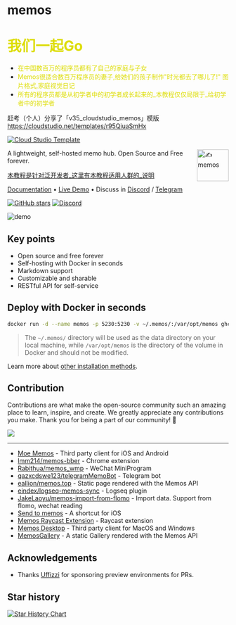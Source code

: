 # memos

# <font color="#dddd00" size="6">我们一起Go</font><br /> 

- <font color="#dddd00">在中国数百万的程序员都有了自己的家庭与子女</font><br /> 
- <font color="#dddd00">Memos很适合数百万程序员的妻子,给她们的孩子制作\"时光都去了哪儿了!\" 图片格式,家庭视觉日记</font><br /> 
- <font color="#dddd00">所有的程序员都是从初学者中的初学者成长起来的_本教程仅仅局限于_给初学者中的初学者</font><br /> 

赶考（个人）分享了「v35_cloudstudio_memos」模版 https://cloudstudio.net/templates/r95QiuaSmHx

[![Cloud Studio Template](https://cs-res.codehub.cn/common/assets/icon-badge.svg)](https://cloudstudio.net/templates/r95QiuaSmHx)


<img height="72px" src="https://usememos.com/logo.webp" alt="✍️ memos" align="right" />


A lightweight, self-hosted memo hub. Open Source and Free forever.

[本教程是针对泛开发者_这里有本教程适用人群的_说明](./Makefile)

<a href="https://usememos.com/docs">Documentation</a> •
<a href="https://demo.usememos.com/">Live Demo</a> •
Discuss in <a href="https://discord.gg/tfPJa4UmAv">Discord</a> / <a href="https://t.me/+-_tNF1k70UU4ZTc9">Telegram</a>

<p>
  <a href="https://github.com/usememos/memos/stargazers"><img alt="GitHub stars" src="https://img.shields.io/github/stars/usememos/memos?logo=github" /></a>
  <a href="https://discord.gg/tfPJa4UmAv"><img alt="Discord" src="https://img.shields.io/badge/discord-chat-5865f2?logo=discord&logoColor=f5f5f5" /></a>
</p>

![demo](https://usememos.com/demo.webp)

## Key points

- Open source and free forever
- Self-hosting with Docker in seconds
- Markdown support
- Customizable and sharable
- RESTful API for self-service

## Deploy with Docker in seconds

```bash
docker run -d --name memos -p 5230:5230 -v ~/.memos/:/var/opt/memos ghcr.io/usememos/memos:latest
```

> The `~/.memos/` directory will be used as the data directory on your local machine, while `/var/opt/memos` is the directory of the volume in Docker and should not be modified.

Learn more about [other installation methods](https://usememos.com/docs#installation).

## Contribution

Contributions are what make the open-source community such an amazing place to learn, inspire, and create. We greatly appreciate any contributions you make. Thank you for being a part of our community! 🥰

<a href="https://github.com/usememos/memos/graphs/contributors">
  <img src="https://contrib.rocks/image?repo=usememos/memos" />
</a>

---

- [Moe Memos](https://memos.moe/) - Third party client for iOS and Android
- [lmm214/memos-bber](https://github.com/lmm214/memos-bber) - Chrome extension
- [Rabithua/memos_wmp](https://github.com/Rabithua/memos_wmp) - WeChat MiniProgram
- [qazxcdswe123/telegramMemoBot](https://github.com/qazxcdswe123/telegramMemoBot) - Telegram bot
- [eallion/memos.top](https://github.com/eallion/memos.top) - Static page rendered with the Memos API
- [eindex/logseq-memos-sync](https://github.com/EINDEX/logseq-memos-sync) - Logseq plugin
- [JakeLaoyu/memos-import-from-flomo](https://github.com/JakeLaoyu/memos-import-from-flomo) - Import data. Support from flomo, wechat reading
- [Send to memos](https://sharecuts.cn/shortcut/12640) - A shortcut for iOS
- [Memos Raycast Extension](https://www.raycast.com/JakeYu/memos) - Raycast extension
- [Memos Desktop](https://github.com/xudaolong/memos-desktop) - Third party client for MacOS and Windows
- [MemosGallery](https://github.com/BarryYangi/MemosGallery) - A static Gallery rendered with the Memos API

## Acknowledgements

- Thanks [Uffizzi](https://www.uffizzi.com/) for sponsoring preview environments for PRs.

## Star history

[![Star History Chart](https://api.star-history.com/svg?repos=usememos/memos&type=Date)](https://star-history.com/#usememos/memos&Date)
